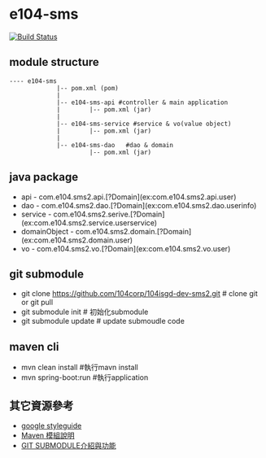 # e104-sms  
[![Build Status](https://travis-ci.com/104corp/104isgd-dev-sms2.svg?token=xa7MXxjsxHfihJxzQohj&branch=master)](https://travis-ci.com/104corp/104isgd-dev-sms2)
## module structure
```
---- e104-sms
             |-- pom.xml (pom)
             |
             |-- e104-sms-api #controller & main application
             |        |-- pom.xml (jar)
             |
             |-- e104-sms-service #service & vo(value object)
             |        |-- pom.xml (jar)
             |
             |-- e104-sms-dao   #dao & domain
                      |-- pom.xml (jar)
 ```            
             
## java package
*	api - com.e104.sms2.api.\[?Domain\](ex:com.e104.sms2.api.user)
*	dao - com.e104.sms2.dao.\[?Domain\](ex:com.e104.sms2.dao.userinfo)
*	service - com.e104.sms2.serive.\[?Domain\](ex:com.e104.sms2.service.userservice)
*	domainObject - com.e104.sms2.domain.\[?Domain\](ex:com.e104.sms2.domain.user)
*	vo - com.e104.sms2.vo.\[?Domain\](ex:com.e104.sms2.vo.user)

## git submodule 
* git clone https://github.com/104corp/104isgd-dev-sms2.git # clone git or git pull
* git submodule init # 初始化submodule
* git submodule update # update submoudle code

## maven cli
* mvn clean install #執行mavn install
* mvn spring-boot:run #執行application

##	其它資源參考
* [google styleguide](https://google.github.io/styleguide/javaguide.html#s5.1-identifier-names "google styleguide")
* [Maven 模組說明](https://google.github.io/styleguide/javaguide.html#s5.1-identifier-names "Maven 模組說明")
* [GIT SUBMODULE介紹與功能](https://blog.wu-boy.com/2011/09/introduction-to-git-submodule/ "GIT SUBMODULE介紹與功能")
